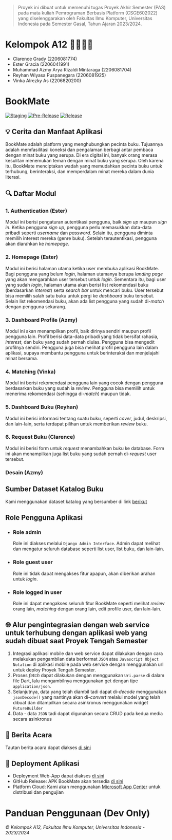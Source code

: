 > Proyek ini dibuat untuk memenuhi tugas Proyek Akhir Semester (PAS)
> pada mata kuliah Pemrograman Berbasis Platform (CSGE602022) yang
> diselenggarakan oleh Fakultas Ilmu Komputer, Universitas Indonesia
> pada Semester Gasal, Tahun Ajaran 2023/2024.

# Kelompok A12 👨‍💻👩‍💻
- Clarence Grady (2206081774)
- Ester Gracia  (2206041991)
- Muhammad Azmy Arya Rizaldi Mintaraga (2206081704)
- Reyhan Wiyasa Puspanegara (2206081925)
- Vinka Alrezky As (2206820200)

# BookMate
[![Staging](https://github.com/PBP-A12/bookmate-finals/actions/workflows/staging.yml/badge.svg)](https://github.com/PBP-A12/bookmate-finals/actions/workflows/staging.yml)
[![Pre-Release](https://github.com/PBP-A12/bookmate-finals/actions/workflows/pre-release.yml/badge.svg)](https://github.com/PBP-A12/bookmate-finals/actions/workflows/pre-release.yml)
[![Release](https://github.com/PBP-A12/bookmate-finals/actions/workflows/release.yml/badge.svg)](https://github.com/PBP-A12/bookmate-finals/actions/workflows/release.yml)

## 💡 Cerita dan Manfaat Aplikasi
 BookMate adalah platform yang menghubungkan pecinta buku. Tujuannya adalah memfasilitasi koneksi dan pengalaman berbagi antar pembaca dengan minat buku yang serupa. Di era digital ini, banyak orang merasa kesulitan menemukan teman dengan minat buku yang serupa. Oleh karena itu, BookMate menciptakan wadah yang memudahkan pecinta buku untuk terhubung, berinteraksi, dan memperdalam minat mereka dalam dunia literasi.

## 🔍 Daftar Modul
### 1. Authentication (Ester)
Modul ini berisi pengaturan autentikasi pengguna, baik _sign up_ maupun _sign in_. Ketika pengguna _sign up_, pengguna perlu memasukkan data-data pribadi seperti _username_ dan _password_. Selain itu, pengguna diminta memilih interest mereka (genre buku). Setelah terautentikasi, pengguna akan diarahkan ke _homepage_.   
### 2. Homepage (Ester)
Modul ini berisi halaman utama ketika user membuka aplikasi BookMate. Bagi pengguna yang belum _login_, halaman utamanya berupa _landing page_ yang akan mengarahkan user tersebut untuk _login_. Sementara itu, bagi user yang sudah _login_, halaman utama akan berisi list rekomendasi buku (berdasarkan _interest_) serta _search bar_ untuk mencari buku. User tersebut bisa memilih salah satu buku untuk pergi ke _dashboard_ buku tersebut. Selain list rekomendasi buku, akan ada list pengguna yang sudah di-_match_ dengan pengguna sekarang. 
### 3. Dashboard Profile (Azmy)
Modul ini akan menampilkan profil, baik dirinya sendiri maupun profil pengguna lain. Profil berisi data-data pribadi yang tidak bersifat rahasia, _interest_, dan buku yang sudah pernah diulas. Pengguna bisa mengedit profilnya sendiri. Pengguna juga bisa melihat profil pengguna lain dalam aplikasi, supaya membantu pengguna untuk berinteraksi dan menjelajahi minat bersama. 
### 4. Matching (Vinka)
Modul ini berisi rekomendasi pengguna lain yang cocok dengan pengguna berdasarkan  buku yang sudah ia _review_. Pengguna bisa memilih untuk menerima rekomendasi (sehingga di-_match_) maupun tidak. 
### 5. Dashboard Buku (Reyhan)
Modul ini berisi informasi tentang suatu buku, seperti _cover_, judul, deskripsi, dan lain-lain, serta terdapat pilihan untuk memberikan _review_ buku. 
### 6. Request Buku (Clarence)
Modul ini berisi form untuk _request_ menambahkan buku ke database. Form ini akan menampilkan juga list buku yang sudah pernah di-_request_ user tersebut. 
### Desain (Azmy)

## Sumber Dataset Katalog Buku
Kami menggunakan dataset katalog yang bersumber di link [berikut](https://drive.google.com/file/d/17jiAwHx_68zUrolbTl75IoLRFK_JLYrx/view)

##  Role Pengguna Aplikasi
- ### Role admin
    Role ini diakses melalui `Django Admin Interface`. Admin dapat melihat dan mengatur seluruh database seperti list user, list buku, dan lain-lain. 
- ### Role guest user
    Role ini tidak dapat mengakses fitur apapun, akan diberikan arahan untuk _login_. 
- ### Role logged in user
    Role ini dapat mengakses seluruh fitur BookMate seperti melihat _review_ orang lain, _matching_ dengan orang lain, edit profile user, dan lain-lain. 

## 🌐 Alur pengintegrasian dengan web service untuk terhubung dengan aplikasi web yang sudah dibuat saat Proyek Tengah Semester
1. Integrasi aplikasi mobile dan web service dapat dilakukan dengan cara melakukan pengambilan data berformat `JSON` atau `Javascript Object Notation` di aplikasi mobile pada web service dengan menggunakan url untuk deploy Proyek Tengah Semester.
2. Proses _fetch_ dapat dilakukan dengan menggunakan `Uri.parse` di dalam file Dart, lalu mengambilnya menggunakan get dengan tipe `application/json`. 
3. Selanjutnya, data yang telah diambil tadi dapat di-_decode_ menggunakan `jsonDecode()` yang nantinya akan di-_convert_ melalui model yang telah dibuat dan ditampilkan secara asinkronus menggunakan widget `FutureBuilder`
4. Data - data `JSON` tadi dapat digunakan secara CRUD pada kedua media secara asinkronus

## 📃 Berita Acara
Tautan berita acara dapat diakses [di sini](https://1drv.ms/x/s!AjrL352WxT7K00bPGNhQ-V5CHek-?e=NiacUk) 

## 🚀 Deployment Aplikasi
- Deployment Web-App dapat diakses [di sini](https://bookmate-a12-tk.pbp.cs.ui.ac.id/)
- GitHub Release: APK BookMate akan tersedia [di sini]()
- Platform Cloud: Kami akan menggunakan [Microsoft App Center]() untuk distribusi dan pengujian


# Panduan Penggunaan (Dev Only)


*© Kelompok A12, Fakultas Ilmu Komputer, Universitas Indonesia - 2023/2024*
